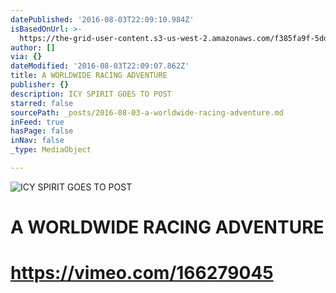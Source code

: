```yaml
---
datePublished: '2016-08-03T22:09:10.984Z'
isBasedOnUrl: >-
  https://the-grid-user-content.s3-us-west-2.amazonaws.com/f385fa9f-5dde-455c-960c-c2ea68886984.jpg
author: []
via: {}
dateModified: '2016-08-03T22:09:07.862Z'
title: A WORLDWIDE RACING ADVENTURE
publisher: {}
description: ICY SPIRIT GOES TO POST
starred: false
sourcePath: _posts/2016-08-03-a-worldwide-racing-adventure.md
inFeed: true
hasPage: false
inNav: false
_type: MediaObject

---
```

![ICY SPIRIT GOES TO POST](https://the-grid-user-content.s3-us-west-2.amazonaws.com/f385fa9f-5dde-455c-960c-c2ea68886984.jpg)

# A WORLDWIDE RACING ADVENTURE

# https://vimeo.com/166279045